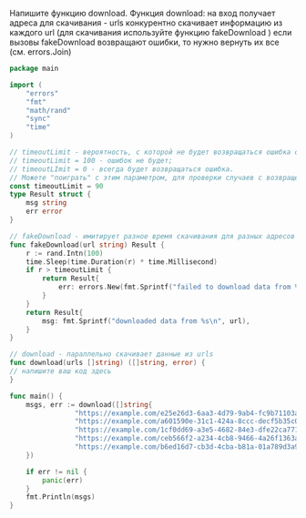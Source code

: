 Напишите функцию download. Функция download: на вход получает адреса для скачивания - urls
конкурентно cкачивает информацию из каждого url (для скачивания используйте функцию fakeDownload )
если вызовы fakeDownload возвращают ошибки, то нужно вернуть их все (см. errors.Join)

```go
package main

import (
	"errors"
	"fmt"
	"math/rand"
	"sync"
	"time"
)

// timeoutLimit - вероятность, с которой не будет возвращаться ошибка от fakeDownload():
// timeoutLimit = 100 - ошибок не будет;
// timeoutLImit = 0 - всегда будет возвращаться ошибка.
// Можете "поиграть" с этим параметром, для проверки случаев с возвращением ошибки.
const timeoutLimit = 90
type Result struct {
	msg string
	err error
}

// fakeDownload - имитирует разное время скачивания для разных адресов
func fakeDownload(url string) Result {
	r := rand.Intn(100)
	time.Sleep(time.Duration(r) * time.Millisecond)
	if r > timeoutLimit {
		return Result{
			err: errors.New(fmt.Sprintf("failed to download data from %s: timeout", url)),
		}
	}
	return Result{
		msg: fmt.Sprintf("downloaded data from %s\n", url),
	}
}

// download - параллельно скачивает данные из urls
func download(urls []string) ([]string, error) {
// напишите ваш код здесь
}

func main() {
	msgs, err := download([]string{
				"https://example.com/e25e26d3-6aa3-4d79-9ab4-fc9b71103a8c.xml",
				"https://example.com/a601590e-31c1-424a-8ccc-decf5b35c0f6.xml",
				"https://example.com/1cf0dd69-a3e5-4682-84e3-dfe22ca771f4.xml",
				"https://example.com/ceb566f2-a234-4cb8-9466-4a26f1363aa8.xml",
				"https://example.com/b6ed16d7-cb3d-4cba-b81a-01a789d3a914.xml",
	})

	if err != nil {
		panic(err)
	}
	fmt.Println(msgs)
}
```